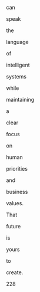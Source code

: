 can
 
speak
 
the
 
language
 
of
 
intelligent
 
systems
 
while
 
maintaining
 
a
 
clear
 
focus
 
on
 
human
 
priorities
 
and
 
business
 
values.
 
That
 
future
 
is
 
yours
 
to
 
create.
 
 
 
228
 
 